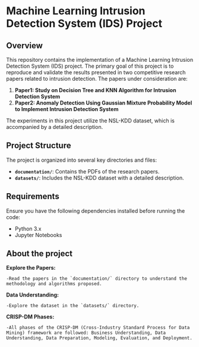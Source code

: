 # Machine Learning Intrusion Detection System (IDS) Project

## Overview

This repository contains the implementation of a Machine Learning Intrusion Detection System (IDS) project. The primary goal of this project is to reproduce and validate the results presented in two competitive research papers related to intrusion detection.
The papers under consideration are:

1. **Paper1: Study on Decision Tree and KNN Algorithm for Intrusion Detection System**
2. **Paper2: Anomaly Detection Using Gaussian Mixture Probability Model to Implement Intrusion Detection System**

The experiments in this project utilize the NSL-KDD dataset, which is accompanied by a detailed description.

## Project Structure

The project is organized into several key directories and files:

- **`documentation/`**: Contains the PDFs of the research papers.
- **`datasets/`**: Includes the NSL-KDD dataset with a detailed description.

## Requirements

Ensure you have the following dependencies installed before running the code:

- Python 3.x
- Jupyter Notebooks


## About the project

   **Explore the Papers:**

    -Read the papers in the `documentation/` directory to understand the methodology and algorithms proposed.

  **Data Understanding:**

    -Explore the dataset in the `datasets/` directory. 

   **CRISP-DM Phases:**

    -All phases of the CRISP-DM (Cross-Industry Standard Process for Data Mining) framework are followed: Business Understanding, Data Understanding, Data Preparation, Modeling, Evaluation, and Deployment.



